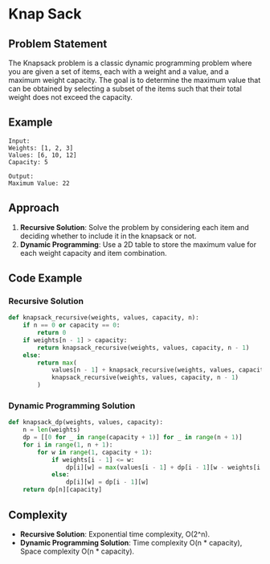 # Knap Sack

## Problem Statement

The Knapsack problem is a classic dynamic programming problem where you are given a set of items, each with a weight and a value, and a maximum weight capacity. The goal is to determine the maximum value that can be obtained by selecting a subset of the items such that their total weight does not exceed the capacity.

## Example

```plaintext
Input:
Weights: [1, 2, 3]
Values: [6, 10, 12]
Capacity: 5

Output:
Maximum Value: 22
```

## Approach

1. **Recursive Solution**: Solve the problem by considering each item and deciding whether to include it in the knapsack or not.
2. **Dynamic Programming**: Use a 2D table to store the maximum value for each weight capacity and item combination.

## Code Example

### Recursive Solution

```python
def knapsack_recursive(weights, values, capacity, n):
    if n == 0 or capacity == 0:
        return 0
    if weights[n - 1] > capacity:
        return knapsack_recursive(weights, values, capacity, n - 1)
    else:
        return max(
            values[n - 1] + knapsack_recursive(weights, values, capacity - weights[n - 1], n - 1),
            knapsack_recursive(weights, values, capacity, n - 1)
        )
```

### Dynamic Programming Solution

```python
def knapsack_dp(weights, values, capacity):
    n = len(weights)
    dp = [[0 for _ in range(capacity + 1)] for _ in range(n + 1)]
    for i in range(1, n + 1):
        for w in range(1, capacity + 1):
            if weights[i - 1] <= w:
                dp[i][w] = max(values[i - 1] + dp[i - 1][w - weights[i - 1]], dp[i - 1][w])
            else:
                dp[i][w] = dp[i - 1][w]
    return dp[n][capacity]
```

## Complexity

- **Recursive Solution**: Exponential time complexity, O(2^n).
- **Dynamic Programming Solution**: Time complexity O(n * capacity), Space complexity O(n * capacity).